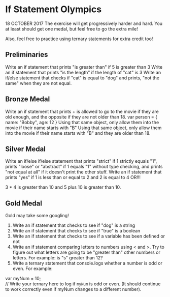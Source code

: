 # If Statement Olympics
18 OCTOBER 2017
The exercise will get progressively harder and hard. You at least should get one medal, but feel free to go the extra mile!

Also, feel free to practice using ternary statements for extra credit too!

## Preliminaries
Write an if statement that prints "is greater than" if 5 is greater than 3
Write an if statement that prints "is the length" if the length of "cat" is 3
Write an if/else statement that checks if "cat" is equal to "dog" and prints, "not the same" when they are not equal.
## Bronze Medal
Write an if statement that prints <theNameOfThePerson> + is allowed to go to the movie if they are old enough, and the opposite if they are not older than 18.
var person = {  
  name: "Bobby",
  age: 12
}
Using that same object, only allow them into the movie if their name starts with "B"
Using that same object, only allow them into the movie if their name starts with "B" and they are older than 18.
## Silver Medal
Write an if/else if/else statement that prints "strict" if 1 strictly equals "1", prints "loose" or "abstract" if 1 equals "1" without type checking, and prints "not equal at all" if it doesn't print the other stuff.
Write an if statement that prints "yes" if 1 is less than or equal to 2 and 2 is equal to 4
OR!!!

3 * 4 is greater than 10 and 5 plus 10 is greater than 10.

## Gold Medal
Gold may take some googling! 
1. Write an if statement that checks to see if "dog" is a string 
2. Write an if statement that checks to see if "true" is a boolean 
3. Write an if statement that checks to see if a variable has been defined or not 
4. Write an if statement comparing letters to numbers using < and >. Try to figure out what letters are going to be "greater than" other numbers or letters. For example: is "s" greater than 12? 
5. Write a ternary statement that console.logs whether a number is odd or even. For example:

var myNum = 10;  
// Write your ternary here to log if `myNum` is odd or even.
(It should continue to work correctly even if myNum changes to a different number).